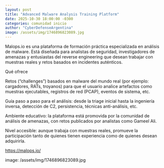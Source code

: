 ```yaml
---
layout: post
title: "Advanced Malware Analysis Training Platform"
date: 2025-10-30 18:00:00 -0300
categories: comunidad inicio
author: "CyberDefenseArgentina"
image: /assets/img/1746896823089.jpg
---
```


Malops.io es una plataforma de formación práctica especializada en análisis de malware. Está diseñada para analistas de seguridad, investigadores de amenazas y entusiastas del reverse engineering que desean trabajar con muestras reales y retos basados en incidentes auténticos.

Qué ofrece

Retos (“challenges”) basados en malware del mundo real (por ejemplo: cargadores, RATs, troyanos) para que el usuario analice artefactos como muestras ejecutables, registros de red (PCAP), eventos de sistema, etc. 

Guía paso a paso para el análisis: desde la triage inicial hasta la ingeniería inversa, detección de C2, persistencia, técnicas anti-análisis, etc. 

Ambiente educativo: la plataforma está promovida por la comunidad de análisis de amenazas, con retos publicados por analistas como Gameel Ali. 

Nivel accesible: aunque trabaja con muestras reales, promueve la participación tanto de quienes tienen experiencia como de quienes desean adquirirla.

https://malops.io/

image: /assets/img/1746896823089.jpg



